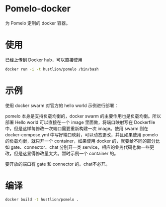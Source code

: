 # Pomelo-docker

为 Pomelo 定制的 docker 容器。

# 使用

已经上传到 Docker hub，可以直接使用

```bash
docker run -i -t hustlion/pomelo /bin/bash
```

# 示例

使用 docker swarm 对官方的 hello world 示例进行部署：

pomelo 本身是支持负载均衡的，docker swarm 的主要作用也是负载均衡。所以部署 Hello world 可以直接在一个 image 里面做，将端口映射写在 Dockerfile 中，但是这样每修改一次端口需要重新构建一次 image。使用 swarm 则在 docker-compose.yml 中写好端口映射，可以动态更改，并且如果使用 pomelo 的负载均衡，就只开一个 container，如果使用 docker 的，就要给不同的部分比如 gate、connector、chat 分别开一类 service，相应的业务代码也做一些更改，但是这显得修改量太大。暂时示例一个 container 的。

要开放的端口有 gate 和 connector 的。chat不必开。


# 编译

```bash
docker build -t hustlion/pomelo .
```

